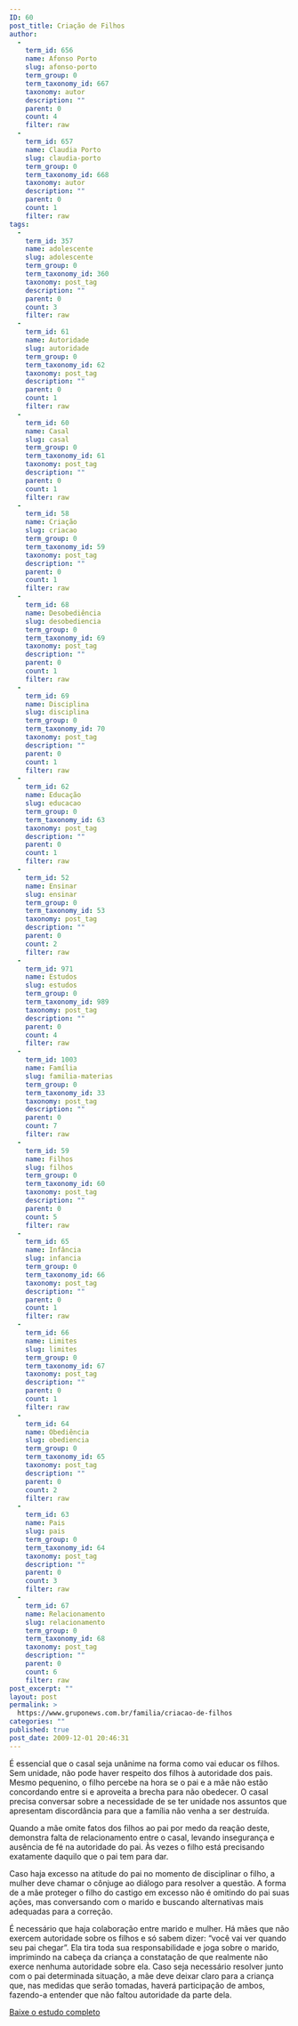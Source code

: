 ```yaml
---
ID: 60
post_title: Criação de Filhos
author:
  - 
    term_id: 656
    name: Afonso Porto
    slug: afonso-porto
    term_group: 0
    term_taxonomy_id: 667
    taxonomy: autor
    description: ""
    parent: 0
    count: 4
    filter: raw
  - 
    term_id: 657
    name: Claudia Porto
    slug: claudia-porto
    term_group: 0
    term_taxonomy_id: 668
    taxonomy: autor
    description: ""
    parent: 0
    count: 1
    filter: raw
tags:
  - 
    term_id: 357
    name: adolescente
    slug: adolescente
    term_group: 0
    term_taxonomy_id: 360
    taxonomy: post_tag
    description: ""
    parent: 0
    count: 3
    filter: raw
  - 
    term_id: 61
    name: Autoridade
    slug: autoridade
    term_group: 0
    term_taxonomy_id: 62
    taxonomy: post_tag
    description: ""
    parent: 0
    count: 1
    filter: raw
  - 
    term_id: 60
    name: Casal
    slug: casal
    term_group: 0
    term_taxonomy_id: 61
    taxonomy: post_tag
    description: ""
    parent: 0
    count: 1
    filter: raw
  - 
    term_id: 58
    name: Criação
    slug: criacao
    term_group: 0
    term_taxonomy_id: 59
    taxonomy: post_tag
    description: ""
    parent: 0
    count: 1
    filter: raw
  - 
    term_id: 68
    name: Desobediência
    slug: desobediencia
    term_group: 0
    term_taxonomy_id: 69
    taxonomy: post_tag
    description: ""
    parent: 0
    count: 1
    filter: raw
  - 
    term_id: 69
    name: Disciplina
    slug: disciplina
    term_group: 0
    term_taxonomy_id: 70
    taxonomy: post_tag
    description: ""
    parent: 0
    count: 1
    filter: raw
  - 
    term_id: 62
    name: Educação
    slug: educacao
    term_group: 0
    term_taxonomy_id: 63
    taxonomy: post_tag
    description: ""
    parent: 0
    count: 1
    filter: raw
  - 
    term_id: 52
    name: Ensinar
    slug: ensinar
    term_group: 0
    term_taxonomy_id: 53
    taxonomy: post_tag
    description: ""
    parent: 0
    count: 2
    filter: raw
  - 
    term_id: 971
    name: Estudos
    slug: estudos
    term_group: 0
    term_taxonomy_id: 989
    taxonomy: post_tag
    description: ""
    parent: 0
    count: 4
    filter: raw
  - 
    term_id: 1003
    name: Família
    slug: familia-materias
    term_group: 0
    term_taxonomy_id: 33
    taxonomy: post_tag
    description: ""
    parent: 0
    count: 7
    filter: raw
  - 
    term_id: 59
    name: Filhos
    slug: filhos
    term_group: 0
    term_taxonomy_id: 60
    taxonomy: post_tag
    description: ""
    parent: 0
    count: 5
    filter: raw
  - 
    term_id: 65
    name: Infância
    slug: infancia
    term_group: 0
    term_taxonomy_id: 66
    taxonomy: post_tag
    description: ""
    parent: 0
    count: 1
    filter: raw
  - 
    term_id: 66
    name: Limites
    slug: limites
    term_group: 0
    term_taxonomy_id: 67
    taxonomy: post_tag
    description: ""
    parent: 0
    count: 1
    filter: raw
  - 
    term_id: 64
    name: Obediência
    slug: obediencia
    term_group: 0
    term_taxonomy_id: 65
    taxonomy: post_tag
    description: ""
    parent: 0
    count: 2
    filter: raw
  - 
    term_id: 63
    name: Pais
    slug: pais
    term_group: 0
    term_taxonomy_id: 64
    taxonomy: post_tag
    description: ""
    parent: 0
    count: 3
    filter: raw
  - 
    term_id: 67
    name: Relacionamento
    slug: relacionamento
    term_group: 0
    term_taxonomy_id: 68
    taxonomy: post_tag
    description: ""
    parent: 0
    count: 6
    filter: raw
post_excerpt: ""
layout: post
permalink: >
  https://www.gruponews.com.br/familia/criacao-de-filhos
categories: ""
published: true
post_date: 2009-12-01 20:46:31
---
```

É essencial que o casal seja unânime na forma como vai educar os filhos. Sem unidade, não pode haver respeito dos filhos à autoridade dos pais. Mesmo pequenino, o filho percebe na hora se o pai e a mãe não estão concordando entre si e aproveita a brecha para não obedecer. O casal precisa conversar sobre a necessidade de se ter unidade nos assuntos que apresentam discordância para que a família não venha a ser destruída.

Quando a mãe omite fatos dos filhos ao pai por medo da reação deste, demonstra falta de relacionamento entre o casal, levando insegurança e ausência de fé na autoridade do pai. Às vezes o filho está precisando exatamente daquilo que o pai tem para dar.

Caso haja excesso na atitude do pai no momento de disciplinar o filho, a mulher deve chamar o cônjuge ao diálogo para resolver a questão. A forma de a mãe proteger o filho do castigo em excesso não é omitindo do pai suas ações, mas conversando com o marido e buscando alternativas mais adequadas para a correção.

É necessário que haja colaboração entre marido e mulher. Há mães que não exercem autoridade sobre os filhos e só sabem dizer: “você vai ver quando seu pai chegar”. Ela tira toda sua responsabilidade e joga sobre o marido, imprimindo na cabeça da criança a constatação de que realmente não exerce nenhuma autoridade sobre ela. Caso seja necessário resolver junto com o pai determinada situação, a mãe deve deixar claro para a criança que, nas medidas que serão tomadas, haverá participação de ambos, fazendo-a entender que não faltou autoridade da parte dela.

<a href="http://www.gruponews.com.br/wp-content/uploads/2009/12/apostilaCriacao_2009.pdf">Baixe o estudo completo</a>